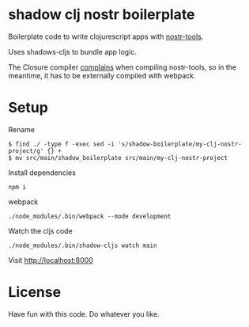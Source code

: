 # shadow clj nostr boilerplate

Boilerplate code to write clojurescript apps with [nostr-tools](https://github.com/nbd-wtf/nostr-tools).

Uses shadows-cljs to bundle app logic.

The Closure compiler [complains](https://github.com/google/closure-compiler/issues/4078) when compiling nostr-tools, so in the meantime, it has to be externally compiled with webpack.


# Setup

Rename

```
$ find ./ -type f -exec sed -i 's/shadow-boilerplate/my-clj-nostr-project/g' {} +
$ mv src/main/shadow_boilerplate src/main/my-clj-nostr-project
```

Install dependencies

```
npm i
```

webpack
```
./node_modules/.bin/webpack --mode development
```

Watch the cljs code

```
./node_modules/.bin/shadow-cljs watch main
```

Visit [http://localhost:8000](https://github.com/nbd-wtf/nostr-tools)





# License

Have fun with this code. Do whatever you like.
